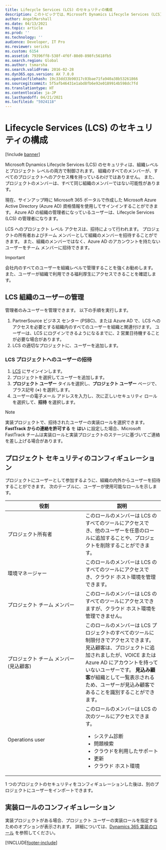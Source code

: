 ```yaml
---
title: Lifecycle Services (LCS) のセキュリティの構成
description: このトピックでは、Microsoft Dynamics Lifecycle Services (LCS) のセキュリティが、組織レベルとプロジェクト レベルの両方で制御される方法について説明します。
author: AngelMarshall
ms.date: 04/13/2021
ms.topic: article
ms.prod: ''
ms.technology: ''
audience: Developer, IT Pro
ms.reviewer: sericks
ms.custom: 6154
ms.assetid: 79396ff8-538f-4f6f-80d0-898fc5618fb5
ms.search.region: Global
ms.author: tsmarsha
ms.search.validFrom: 2016-02-28
ms.dyn365.ops.version: AX 7.0.0
ms.openlocfilehash: 19c33dd33b90317c03bae71fa940a38b53261866
ms.sourcegitcommit: 5f5afb46431e1abd8fb6e92e0189914b598dc7fd
ms.translationtype: HT
ms.contentlocale: ja-JP
ms.lasthandoff: 04/21/2021
ms.locfileid: "5924118"
---
```

# <a name="configure-lifecycle-services-lcs-security"></a>Lifecycle Services (LCS) のセキュリティの構成

[!include [banner](../includes/banner.md)]

Microsoft Dynamics Lifecycle Services (LCS) のセキュリティは、組織レベルとプロジェクト レベルの両方で制御されます。 組織のすべてのメンバーが、すべてのプロジェクトへのアクセス権を持っているわけではありません。 また、プロジェクトのメンバーは、すべて同じ組織のメンバーではない可能性があります。 <br>

現在、サインアップ時に Microsoft 365 ポータルで作成した Microsoft Azure Active Directory (Azure AD) 資格情報を使用してサインインすることができます。 Azure AD の組織の管理者になっているユーザーは、Lifecycle Services (LCS) の管理者になります。 

LCS へのプロジェクト レベル アクセスは、招待によって行われます。 プロジェクトの所有者およびチーム メンバーとして組織のメンバーを招待することができます。 また、組織のメンバーではなく、Azure AD のアカンウントを持たないユーザーをチーム メンバーに招待できます。

> [!IMPORTANT]
> 会社内のすべてのユーザーを組織レベルで管理することを強くお勧めします。 また、ユーザーが組織で利用できる福利厚生にアクセスできることを確認します。

## <a name="manage-lcs-organization-users"></a>LCS 組織のユーザーの管理
管理者のみユーザーを管理できます。 以下の手順を実行します。

1.  PartnerSource ビジネス センター (PSBC)、または Azure AD で、LCS へのアクセスを必要とする組織内のすべてのユーザーを組織と関連付けます。 ユーザーは、LCS にログインできるようになるまでに、2 営業日待機することが必要な場合があります。
2.  LCS の適切なプロジェクトに、ユーザーを追加します。

### <a name="invite-a-user-to-an-lcs-project"></a>LCS プロジェクトへのユーザーの招待

1.  [LCS](https://lcs.dynamics.com/) にサインインします。
2.  プロジェクトを選択してユーザーを追加します。
3.  **プロジェクト ユーザー** タイルを選択し、**プロジェクト ユーザー** ページで、プラス記号 (**+**) を選択します。
4.  ユーザーの電子メール アドレスを入力し、次に正しいセキュリティ ロールを選択して、**招待** を選択します。

> [!NOTE]
> 実装プロジェクトで、招待されたユーザーの実装ロールを選択できます。 **FastTrack からの連絡を許可する** を **はい** に設定した場合、Microsoft FastTrack チームは実装ロールと実装プロジェクトのステージに基づいてご連絡を差し上げる場合があります。   


## <a name="configuring-project-security"></a>プロジェクト セキュリティのコンフィギュレーション
プロジェクトにユーザーとして参加するように、組織の内外からユーザーを招待することができます。 次のテーブルに、ユーザーが使用可能なロールを示します。

<table>
<colgroup>
<col width="50%" />
<col width="50%" />
</colgroup>
<thead>
<tr class="header">
<th>役割</th>
<th>説明</th>
</tr>
</thead>
<tbody>
<tr class="odd">
<td>プロジェクト所有者</td>
<td>このロールのメンバーは LCS のすべてのツールにアクセスでき、他のユーザーを任意のロールに追加することや、プロジェクトを削除することができます。</td>
</tr>
<tr class="even">
<td>環境マネージャー</td>
<td>このロールのメンバーは LCS のすべてのツールにアクセスでき、クラウド ホスト環境を管理できます。</td>
</tr>
<tr class="odd">
<td>プロジェクト チーム メンバー</td>
<td>このロールのメンバーは LCS のすべてのツールにアクセスできますが、クラウド ホスト環境を管理できません。</td>
</tr>
<tr class="even">
<td>プロジェクト チーム メンバー (見込顧客)</td>
<td>このロールのメンバーは LCS プロジェクトのすべてのツールに制限付きでアクセスできます。 見込顧客は、プロジェクトに追加されましたが、VOICE または Azure AD にアカウントを持っていないユーザーです。 <strong>見込み顧客</strong>が組織として一覧表示されるため、ユーザーが見込み顧客であることを識別することができます。</td>
</tr>
<tr class="odd">
<td>Operations user</td>
<td>このロールのメンバーは LCS の次のツールにアクセスできます。
<ul>
<li>システム診断</li>
<li>問題検索</li>
<li>クラウドを利用したサポート</li>
<li>更新</li>
<li>クラウド ホスト環境</li>
</ul></td>
</tr>
</tbody>
</table>

1 つのプロジェクトのセキュリティをコンフィギュレーションした後は、別のプロジェクトにユーザーをインポートできます。

## <a name="configure-implementation-roles"></a>実装ロールのコンフィギュレーション 
実装プロジェクトがある場合、プロジェクト ユーザーの実装ロールを指定するためのオプションが表示されます。 詳細については、[Dynamics 365 実装のロール](/learn/modules/get-started-implementation-project/01-2-roles) を参照してください。




[!INCLUDE[footer-include](../../../includes/footer-banner.md)]
